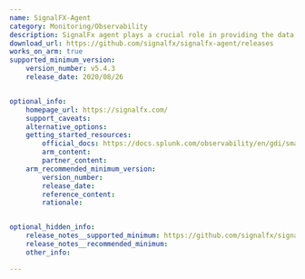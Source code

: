 ```yaml
---
name: SignalFX-Agent 
category: Monitoring/Observability
description: SignalFx agent plays a crucial role in providing the data necessary for comprehensive monitoring and observability, enabling proactive management of modern, dynamic infrastructure environments.
download_url: https://github.com/signalfx/signalfx-agent/releases
works_on_arm: true
supported_minimum_version:
    version_number: v5.4.3
    release_date: 2020/08/26


optional_info:
    homepage_url: https://signalfx.com/
    support_caveats:
    alternative_options:
    getting_started_resources:
        official_docs: https://docs.splunk.com/observability/en/gdi/smart-agent/smart-agent-resources.html
        arm_content:
        partner_content:
    arm_recommended_minimum_version:
        version_number:
        release_date:
        reference_content:
        rationale: 


optional_hidden_info:
    release_notes__supported_minimum: https://github.com/signalfx/signalfx-agent/releases/tag/v5.4.3
    release_notes__recommended_minimum:
    other_info: 

---
```

